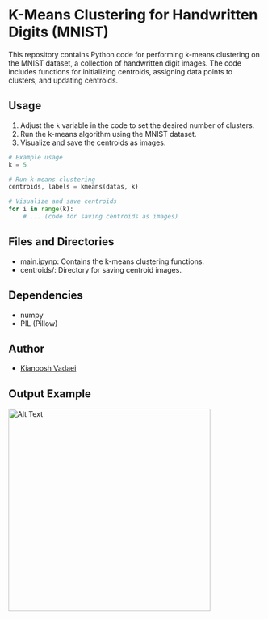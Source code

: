 # K-Means Clustering for Handwritten Digits (MNIST)

This repository contains Python code for performing k-means clustering on the MNIST dataset, a collection of handwritten digit images. The code includes functions for initializing centroids, assigning data points to clusters, and updating centroids.

## Usage

1. Adjust the `k` variable in the code to set the desired number of clusters.
2. Run the k-means algorithm using the MNIST dataset.
3. Visualize and save the centroids as images.

```python
# Example usage
k = 5

# Run k-means clustering
centroids, labels = kmeans(datas, k)

# Visualize and save centroids
for i in range(k):
    # ... (code for saving centroids as images)
```

## Files and Directories

- main.ipynp: Contains the k-means clustering functions.
- centroids/: Directory for saving centroid images.
  
## Dependencies

- numpy
- PIL (Pillow)

## Author
- [Kianoosh Vadaei](https://github.com/kia-vadaei)

## Output Example

<img src="https://media.licdn.com/dms/image/D4E22AQGZ14NMyEJ1kA/feedshare-shrink_800/0/1700181378744?e=1703116800&v=beta&t=TWSw08w84C3g0HlLLEpgZCJ9AtLaEByCYFyaPC9hwE8" alt="Alt Text" width="400"/>


